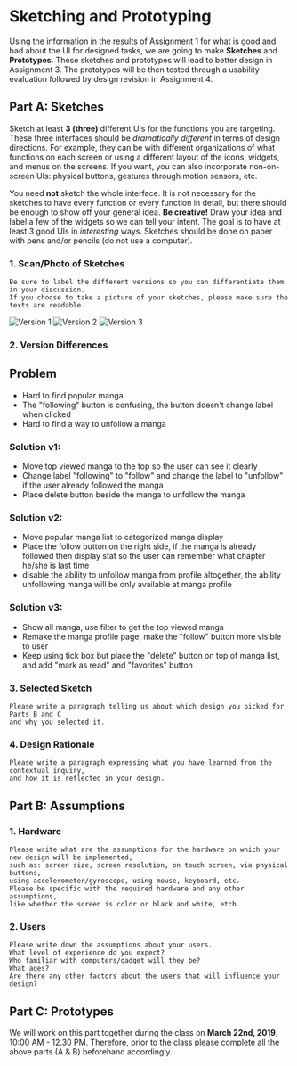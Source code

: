 # Sketching and Prototyping
Using the information in the results of Assignment 1 for what is good and bad about the UI for designed tasks, we are going to make **Sketches** and **Prototypes**. These sketches and prototypes will lead to better design in Assignment 3. The prototypes will be then tested through a usability evaluation followed by design revision in Assignment 4.

## Part A: Sketches
Sketch at least **3 (three)** different UIs for the functions you are targeting. These three interfaces should be _dramatically different_ in terms of design directions. For example, they can be with different organizations of what functions on each screen or using a different layout of the icons, widgets, and menus on the screens. If you want, you can also incorporate non-on-screen UIs: physical buttons, gestures through motion sensors, etc.

You need **not** sketch the whole interface. It is not necessary for the sketches to have every function or every function in detail, but there should be enough to show off your general idea. **Be creative!** Draw your idea and label a few of the widgets so we can tell your intent. The goal is to have at least 3 good UIs in *interesting* ways. Sketches should be done on paper with pens and/or pencils (do not use a computer).

### 1. Scan/Photo of Sketches
```
Be sure to label the different versions so you can differentiate them in your discussion. 
If you choose to take a picture of your sketches, please make sure the texts are readable.
```

![Version 1](img/randi001.jpg)
![Version 2](img/randi002.jpg)
![Version 3](img/randi003.jpg)

### 2. Version Differences
## Problem
- Hard to find popular manga
- The "following" button is confusing, the button doesn't change label when clicked
- Hard to find a way to unfollow a manga
### Solution v1:
- Move top viewed manga to the top so the user can see it clearly
- Change label "following" to "follow" and change the label to "unfollow" if the user already followed the manga
- Place delete button beside the manga to unfollow the manga
### Solution v2:
- Move popular manga list to categorized manga display
- Place the follow button on the right side, if the manga is already followed then display stat so the user can remember what chapter he/she is last time
- disable the ability to unfollow manga from profile altogether, the ability unfollowing manga will be only available at manga profile
### Solution v3:
- Show all manga, use filter to get the top viewed manga
- Remake the manga profile page, make the "follow" button more visible to user
- Keep using tick box but place the "delete" button on top of manga list, and add "mark as read" and "favorites" button
### 3. Selected Sketch
```
Please write a paragraph telling us about which design you picked for Parts B and C 
and why you selected it.
```

### 4. Design Rationale
```
Please write a paragraph expressing what you have learned from the contextual inquiry, 
and how it is reflected in your design.
```

## Part B: Assumptions
### 1. Hardware
```
Please write what are the assumptions for the hardware on which your new design will be implemented, 
such as: screen size, screen resolution, on touch screen, via physical buttons, 
using accelerometer/gyroscope, using mouse, keyboard, etc. 
Please be specific with the required hardware and any other assumptions, 
like whether the screen is color or black and white, etch.
```
### 2. Users
```
Please write down the assumptions about your users. 
What level of experience do you expect? 
Who familiar with computers/gadget will they be? 
What ages? 
Are there any other factors about the users that will influence your design?
```

## Part C: Prototypes
We will work on this part together during the class on **March 22nd, 2019**, 10:00 AM - 12.30 PM. Therefore, prior to the class please complete all the above parts (A & B) beforehand accordingly.
